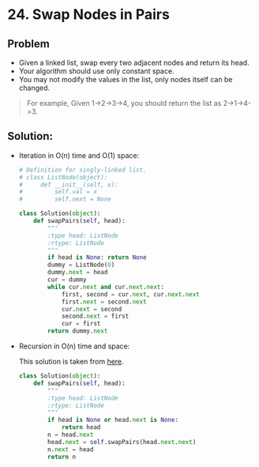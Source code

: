 # 24. Swap Nodes in Pairs

## Problem
- Given a linked list, swap every two adjacent nodes and return its head.
- Your algorithm should use only constant space.
- You may not modify the values in the list, only nodes itself can be changed.

> For example,
> Given 1->2->3->4, you should return the list as 2->1->4->3.

## Solution:

- Iteration in O(n) time and O(1) space:

    ```python
    # Definition for singly-linked list.
    # class ListNode(object):
    #     def __init__(self, x):
    #         self.val = x
    #         self.next = None

    class Solution(object):
        def swapPairs(self, head):
            """
            :type head: ListNode
            :rtype: ListNode
            """
            if head is None: return None
            dummy = ListNode(0)
            dummy.next = head
            cur = dummy
            while cur.next and cur.next.next:
                first, second = cur.next, cur.next.next
                first.next = second.next
                cur.next = second
                second.next = first
                cur = first
            return dummy.next
    ```

- Recursion in O(n) time and space:

    This solution is taken from [here](https://discuss.leetcode.com/topic/4351/my-accepted-java-code-used-recursion).

    ```python
    class Solution(object):
        def swapPairs(self, head):
            """
            :type head: ListNode
            :rtype: ListNode
            """
            if head is None or head.next is None:
                return head
            n = head.next
            head.next = self.swapPairs(head.next.next)
            n.next = head
            return n
    ```
